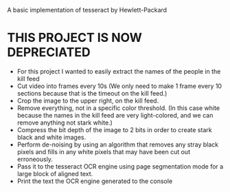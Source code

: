 A basic implementation of tesseract by Hewlett-Packard
# THIS PROJECT IS NOW DEPRECIATED

- For this project I wanted to easily extract the names of the people in the kill feed
- Cut video into frames every 10s (We only need to make 1 frame every 10 sections because that is the timeout on the kill feed.)
- Crop the image to the upper right, on the kill feed.
- Remove everything, not in a specific color threshold. (In this case white because the names in the kill feed are very light-colored, and we can remove anything not stark white.) 
- Compress the bit depth of the image to 2 bits in order to create stark black and white images. 
- Perform de-noising by using an algorithm that removes any stray black pixels and fills in any white pixels that may have been cut out erroneously. 
- Pass it to the tesseract OCR engine using page segmentation mode for a large block of aligned text. 
- Print the text the OCR engine generated to the console
